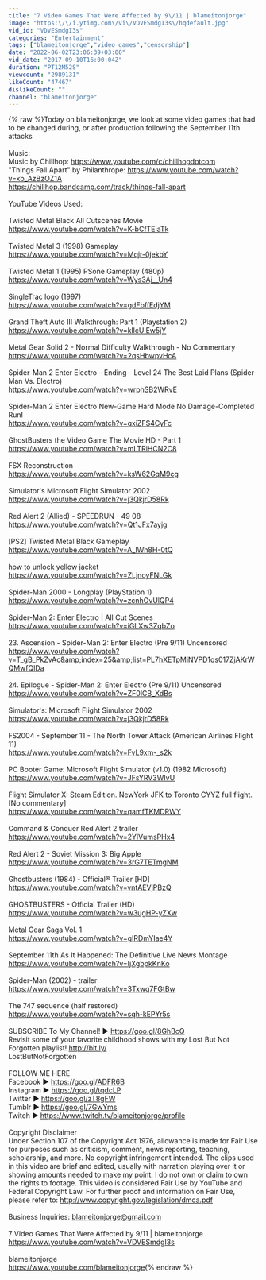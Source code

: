 ```yaml
---
title: "7 Video Games That Were Affected by 9\/11 | blameitonjorge"
image: "https:\/\/i.ytimg.com\/vi\/VDVESmdgI3s\/hqdefault.jpg"
vid_id: "VDVESmdgI3s"
categories: "Entertainment"
tags: ["blameitonjorge","video games","censorship"]
date: "2022-06-02T23:06:39+03:00"
vid_date: "2017-09-10T16:00:04Z"
duration: "PT12M52S"
viewcount: "2989131"
likeCount: "47467"
dislikeCount: ""
channel: "blameitonjorge"
---
```

{% raw %}Today on blameitonjorge, we look at some video games that had to be changed during, or after production following the September 11th attacks<br /><br />Music: <br />Music by Chillhop: <a rel="nofollow" target="blank" href="https://www.youtube.com/c/chillhopdotcom">https://www.youtube.com/c/chillhopdotcom</a><br />&quot;Things Fall Apart&quot; by Philanthrope: <a rel="nofollow" target="blank" href="https://www.youtube.com/watch?v=xb_AzBzOZ1A">https://www.youtube.com/watch?v=xb_AzBzOZ1A</a><br /><a rel="nofollow" target="blank" href="https://chillhop.bandcamp.com/track/things-fall-apart">https://chillhop.bandcamp.com/track/things-fall-apart</a><br /><br />YouTube Videos Used:<br /><br />Twisted Metal Black All Cutscenes Movie<br /><a rel="nofollow" target="blank" href="https://www.youtube.com/watch?v=K-bCfTEiaTk">https://www.youtube.com/watch?v=K-bCfTEiaTk</a><br /><br />Twisted Metal 3 (1998) Gameplay<br /><a rel="nofollow" target="blank" href="https://www.youtube.com/watch?v=Mqjr-0jekbY">https://www.youtube.com/watch?v=Mqjr-0jekbY</a><br /><br />Twisted Metal 1 (1995) PSone Gameplay (480p)<br /><a rel="nofollow" target="blank" href="https://www.youtube.com/watch?v=Wys3Aj__Un4">https://www.youtube.com/watch?v=Wys3Aj__Un4</a><br /><br />SingleTrac logo (1997)<br /><a rel="nofollow" target="blank" href="https://www.youtube.com/watch?v=gdFbffEdjYM">https://www.youtube.com/watch?v=gdFbffEdjYM</a><br /><br />Grand Theft Auto III Walkthrough: Part 1 (Playstation 2)<br /><a rel="nofollow" target="blank" href="https://www.youtube.com/watch?v=klIcUiEw5jY">https://www.youtube.com/watch?v=klIcUiEw5jY</a><br /><br />Metal Gear Solid 2 - Normal Difficulty Walkthrough - No Commentary<br /><a rel="nofollow" target="blank" href="https://www.youtube.com/watch?v=2qsHbwpvHcA">https://www.youtube.com/watch?v=2qsHbwpvHcA</a><br /><br />Spider-Man 2  Enter Electro - Ending - Level 24  The Best Laid Plans (Spider-Man Vs. Electro)<br /><a rel="nofollow" target="blank" href="https://www.youtube.com/watch?v=wrphSB2WRvE">https://www.youtube.com/watch?v=wrphSB2WRvE</a><br /><br />Spider-Man 2  Enter Electro New-Game Hard Mode No Damage-Completed Run!<br /><a rel="nofollow" target="blank" href="https://www.youtube.com/watch?v=qxiZFS4CyFc">https://www.youtube.com/watch?v=qxiZFS4CyFc</a><br /><br />GhostBusters the Video Game  The Movie HD - Part 1<br /><a rel="nofollow" target="blank" href="https://www.youtube.com/watch?v=mLTRiHCN2C8">https://www.youtube.com/watch?v=mLTRiHCN2C8</a><br /><br />FSX Reconstruction<br /><a rel="nofollow" target="blank" href="https://www.youtube.com/watch?v=ksW62GqM9cg">https://www.youtube.com/watch?v=ksW62GqM9cg</a><br /><br />Simulator's  Microsoft Flight Simulator 2002<br /><a rel="nofollow" target="blank" href="https://www.youtube.com/watch?v=j3QkjrD58Rk">https://www.youtube.com/watch?v=j3QkjrD58Rk</a><br /><br />Red Alert 2 (Allied) - SPEEDRUN - 49 08<br /><a rel="nofollow" target="blank" href="https://www.youtube.com/watch?v=Qt1JFx7ayjg">https://www.youtube.com/watch?v=Qt1JFx7ayjg</a><br /><br />[PS2] Twisted Metal Black Gameplay<br /><a rel="nofollow" target="blank" href="https://www.youtube.com/watch?v=A_lWh8H-0tQ">https://www.youtube.com/watch?v=A_lWh8H-0tQ</a><br /><br />how to unlock yellow jacket<br /><a rel="nofollow" target="blank" href="https://www.youtube.com/watch?v=ZLjnoyFNLGk">https://www.youtube.com/watch?v=ZLjnoyFNLGk</a><br /><br />Spider-Man 2000 - Longplay (PlayStation 1)<br /><a rel="nofollow" target="blank" href="https://www.youtube.com/watch?v=zcnhOvUlQP4">https://www.youtube.com/watch?v=zcnhOvUlQP4</a><br /><br />Spider-Man 2: Enter Electro | All Cut Scenes<br /><a rel="nofollow" target="blank" href="https://www.youtube.com/watch?v=iGLXw3ZqbZo">https://www.youtube.com/watch?v=iGLXw3ZqbZo</a><br /><br />23. Ascension - Spider-Man 2: Enter Electro (Pre 9/11) Uncensored<br /><a rel="nofollow" target="blank" href="https://www.youtube.com/watch?v=T_gB_PkZvAc&amp;index=25&amp;list=PL7hXETpMiNVPD1qs017ZjAKrWQMwfQlDa">https://www.youtube.com/watch?v=T_gB_PkZvAc&amp;index=25&amp;list=PL7hXETpMiNVPD1qs017ZjAKrWQMwfQlDa</a><br /><br />24. Epilogue - Spider-Man 2: Enter Electro (Pre 9/11) Uncensored<br /><a rel="nofollow" target="blank" href="https://www.youtube.com/watch?v=ZF0lCB_XdBs">https://www.youtube.com/watch?v=ZF0lCB_XdBs</a><br /><br />Simulator's: Microsoft Flight Simulator 2002<br /><a rel="nofollow" target="blank" href="https://www.youtube.com/watch?v=j3QkjrD58Rk">https://www.youtube.com/watch?v=j3QkjrD58Rk</a><br /><br />FS2004 - September 11 - The North Tower Attack (American Airlines Flight 11)<br /><a rel="nofollow" target="blank" href="https://www.youtube.com/watch?v=FvL9xm-_s2k">https://www.youtube.com/watch?v=FvL9xm-_s2k</a><br /><br />PC Booter Game: Microsoft Flight Simulator (v1.0) (1982 Microsoft)<br /><a rel="nofollow" target="blank" href="https://www.youtube.com/watch?v=JFsYRV3WIvU">https://www.youtube.com/watch?v=JFsYRV3WIvU</a><br /><br />Flight Simulator X: Steam Edition. NewYork JFK to Toronto CYYZ full flight. [No commentary]<br /><a rel="nofollow" target="blank" href="https://www.youtube.com/watch?v=qamfTKMDRWY">https://www.youtube.com/watch?v=qamfTKMDRWY</a><br /><br />Command &amp; Conquer Red Alert 2 trailer<br /><a rel="nofollow" target="blank" href="https://www.youtube.com/watch?v=2YlVumsPHx4">https://www.youtube.com/watch?v=2YlVumsPHx4</a><br /><br />Red Alert 2 - Soviet Mission 3: Big Apple<br /><a rel="nofollow" target="blank" href="https://www.youtube.com/watch?v=3rG7TETmgNM">https://www.youtube.com/watch?v=3rG7TETmgNM</a><br /><br />Ghostbusters (1984) - Official® Trailer [HD]<br /><a rel="nofollow" target="blank" href="https://www.youtube.com/watch?v=vntAEVjPBzQ">https://www.youtube.com/watch?v=vntAEVjPBzQ</a><br /><br />GHOSTBUSTERS - Official Trailer (HD)<br /><a rel="nofollow" target="blank" href="https://www.youtube.com/watch?v=w3ugHP-yZXw">https://www.youtube.com/watch?v=w3ugHP-yZXw</a><br /><br />Metal Gear Saga Vol. 1<br /><a rel="nofollow" target="blank" href="https://www.youtube.com/watch?v=gIRDmYIae4Y">https://www.youtube.com/watch?v=gIRDmYIae4Y</a><br /><br />September 11th As It Happened: The Definitive Live News Montage<br /><a rel="nofollow" target="blank" href="https://www.youtube.com/watch?v=IjXgbpkKnKo">https://www.youtube.com/watch?v=IjXgbpkKnKo</a><br /><br />Spider-Man (2002) - trailer<br /><a rel="nofollow" target="blank" href="https://www.youtube.com/watch?v=3Txwq7FGtBw">https://www.youtube.com/watch?v=3Txwq7FGtBw</a><br /><br />The 747 sequence (half restored)<br /><a rel="nofollow" target="blank" href="https://www.youtube.com/watch?v=sqh-kEPYr5s">https://www.youtube.com/watch?v=sqh-kEPYr5s</a><br /><br />SUBSCRIBE To My Channel! ▶ <a rel="nofollow" target="blank" href="https://goo.gl/8GhBcQ">https://goo.gl/8GhBcQ</a><br />Revisit some of your favorite childhood shows with my Lost But Not Forgotten playlist! <a rel="nofollow" target="blank" href="http://bit.ly/">http://bit.ly/</a><br />LostButNotForgotten<br /><br />FOLLOW ME HERE<br />Facebook ▶ <a rel="nofollow" target="blank" href="https://goo.gl/ADFR6B">https://goo.gl/ADFR6B</a><br />Instagram ▶ <a rel="nofollow" target="blank" href="https://goo.gl/tqdcLP">https://goo.gl/tqdcLP</a><br />Twitter ▶ <a rel="nofollow" target="blank" href="https://goo.gl/zT8gFW">https://goo.gl/zT8gFW</a><br />Tumblr ▶ <a rel="nofollow" target="blank" href="https://goo.gl/7GwYms">https://goo.gl/7GwYms</a><br />Twitch ▶ <a rel="nofollow" target="blank" href="https://www.twitch.tv/blameitonjorge/profile">https://www.twitch.tv/blameitonjorge/profile</a><br /><br />Copyright Disclaimer<br />Under Section 107 of the Copyright Act 1976, allowance is made for Fair Use for purposes such as criticism, comment, news reporting, teaching, scholarship, and more. No copyright infringement intended. The clips used in this video are brief and edited, usually with narration playing over it or showing amounts needed to make my point. I do not own or claim to own the rights to footage. This video is considered Fair Use by YouTube and Federal Copyright Law. For further proof and information on Fair Use, please refer to: <a rel="nofollow" target="blank" href="http://www.copyright.gov/legislation/dmca.pdf">http://www.copyright.gov/legislation/dmca.pdf</a><br /><br />Business Inquiries: blameitonjorge@gmail.com<br /><br />7 Video Games That Were Affected by 9/11 | blameitonjorge<br /><a rel="nofollow" target="blank" href="https://www.youtube.com/watch?v=VDVESmdgI3s">https://www.youtube.com/watch?v=VDVESmdgI3s</a><br /><br />blameitonjorge<br /><a rel="nofollow" target="blank" href="https://www.youtube.com/blameitonjorge">https://www.youtube.com/blameitonjorge</a>{% endraw %}

